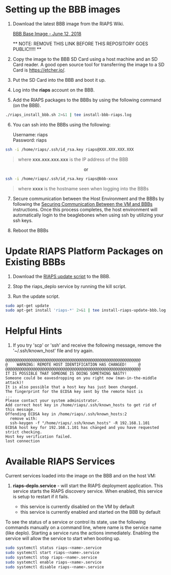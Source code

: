# Setting up the BBB images

1. Download the latest BBB image from the RIAPS Wiki.

    [BBB Base Image -  June 12, 2018](https://riaps.isis.vanderbilt.edu/redmine/attachments/download/286/riaps-bbb-base-20180612.zip)

    ** NOTE: REMOVE THIS LINK BEFORE THIS REPOSITORY GOES PUBLIC!!!!! **

2. Copy the image to the BBB SD Card using a host machine and an SD Card reader.  A good open source tool for transferring the image to a SD Card is https://etcher.io/.

3. Put the SD Card into the BBB and boot it up.

4. Log into the **riaps** account on the BBB.

5. Add the RIAPS packages to the BBBs by using the following command (on the BBB).

```bash
./riaps_install_bbb.sh 2>&1 | tee install-bbb-riaps.log
```

6. You can ssh into the BBBs using the following:

    Username:  riaps<br/>
    Password:  riaps

```bash
ssh -i /home/riaps/.ssh/id_rsa.key riaps@XXX.XXX.XXX.XXX
```
>  where **xxx&#46;xxx&#46;xxx&#46;xxx** is the IP address of the BBB

<p align="center">or</p>

```bash
ssh -i /home/riaps/.ssh/id_rsa.key riaps@bbb-xxxx
```
> where **xxxx** is the hostname seen when logging into the BBBs

7. Secure communication between the Host Environment and the BBBs by following the [Securing Communication Between the VM and BBBs](../riaps-x86runtime/README.md#securecomm) instructions.  Once this process completes, the host environment will automatically login to the beaglebones when using ssh by utilizing your ssh keys.

8. Reboot the BBBs

# Update RIAPS Platform Packages on Existing BBBs

1. Download the [RIAPS update script](riaps_install_bbb.sh) to the BBB.

2. Stop the riaps_deplo service by running the kill script.

3. Run the update script.

```bash
sudo apt-get update
sudo apt-get install 'riaps-*' 2>&1 | tee install-riaps-update-bbb.log
```

# Helpful Hints

1. If you try 'scp' or 'ssh' and receive the following message, remove the '~/.ssh/known_host' file and try again.

```
@@@@@@@@@@@@@@@@@@@@@@@@@@@@@@@@@@@@@@@@@@@@@@@@@@@@@@@@@@@
@    WARNING: REMOTE HOST IDENTIFICATION HAS CHANGED!     @
@@@@@@@@@@@@@@@@@@@@@@@@@@@@@@@@@@@@@@@@@@@@@@@@@@@@@@@@@@@
IT IS POSSIBLE THAT SOMEONE IS DOING SOMETHING NASTY!
Someone could be eavesdropping on you right now (man-in-the-middle attack)!
It is also possible that a host key has just been changed.
The fingerprint for the ECDSA key sent by the remote host is
...
Please contact your system administrator.
Add correct host key in /home/riaps/.ssh/known_hosts to get rid of this message.
Offending ECDSA key in /home/riaps/.ssh/known_hosts:2
  remove with:
  ssh-keygen -f "/home/riaps/.ssh/known_hosts" -R 192.168.1.101
ECDSA host key for 192.168.1.101 has changed and you have requested strict checking.
Host key verification failed.
lost connection
```

# Available RIAPS Services

Current services loaded into the image on the BBB and on the host VM:

1. **riaps-deplo.service** - will start the RIAPS deployment application.  This service starts the RIAPS discovery service.  When enabled, this service is setup to restart if it fails.

   - this service is currently disabled on the VM by default
   - this service is currently enabled and started on the BBB by default

To see the status of a service or control its state, use the following commands manually on a command line, where name is the service name (like deplo).  Starting a service runs the actions immediately.  Enabling the service will allow the service to start when booting up.

```bash
sudo systemctl status riaps-<name>.service
sudo systemctl start riaps-<name>.service
sudo systemctl stop riaps-<name>.service
sudo systemctl enable riaps-<name>.service
sudo systemctl disable riaps-<name>.service
```
